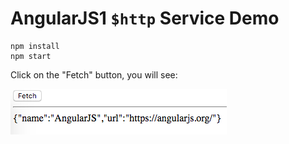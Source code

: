 AngularJS1 `$http` Service Demo
===============================

```
npm install
npm start
```

Click on the "Fetch" button, you will see:

![demo](./images/demo.jpg)